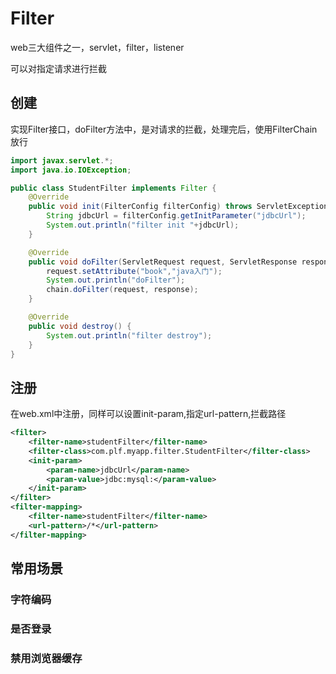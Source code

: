 # Filter

web三大组件之一，servlet，filter，listener

可以对指定请求进行拦截

## 创建

实现Filter接口，doFilter方法中，是对请求的拦截，处理完后，使用FilterChain放行

```java
import javax.servlet.*;
import java.io.IOException;

public class StudentFilter implements Filter {
    @Override
    public void init(FilterConfig filterConfig) throws ServletException {
        String jdbcUrl = filterConfig.getInitParameter("jdbcUrl");
        System.out.println("filter init "+jdbcUrl);
    }

    @Override
    public void doFilter(ServletRequest request, ServletResponse response, FilterChain chain) throws IOException, ServletException {
        request.setAttribute("book","java入门");
        System.out.println("doFilter");
        chain.doFilter(request, response);
    }

    @Override
    public void destroy() {
        System.out.println("filter destroy");
    }
}

```

## 注册

在web.xml中注册，同样可以设置init-param,指定url-pattern,拦截路径

```xml
<filter>
    <filter-name>studentFilter</filter-name>
    <filter-class>com.plf.myapp.filter.StudentFilter</filter-class>
    <init-param>
        <param-name>jdbcUrl</param-name>
        <param-value>jdbc:mysql:</param-value>
    </init-param>
</filter>
<filter-mapping>
    <filter-name>studentFilter</filter-name>
    <url-pattern>/*</url-pattern>
</filter-mapping>
```

## 常用场景

### 字符编码

### 是否登录

### 禁用浏览器缓存

